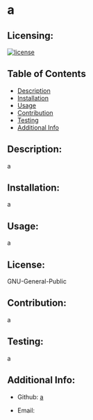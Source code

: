 # a

  ## Licensing:
  [![license](https://img.shields.io/badge/license-GNU-General-Public-blue)](https://shields.io)

  ## Table of Contents 
  - [Description](#description)
  - [Installation](#installation)
  - [Usage](#guidelines)
  - [Contribution](#contribution)
  - [Testing](#testing)
  - [Additional Info](#additional-info)

  ## Description:
  a

  ## Installation:
  a

  ## Usage:
  a

  ## License:
  GNU-General-Public

  ## Contribution:
  a

  ## Testing:
  a

  ## Additional Info:
  - Github: [a](https://github.com/a)

  - Email:  